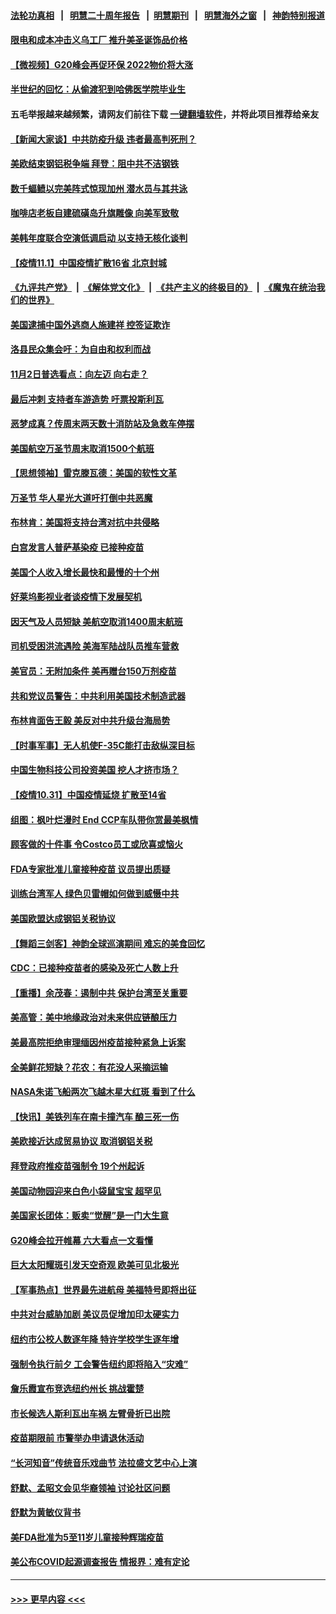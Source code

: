 #### [法轮功真相](https://github.com/gfw-breaker/truth/blob/master/README.md?t=0) &nbsp;&nbsp;|&nbsp;&nbsp; [明慧二十周年报告](https://github.com/gfw-breaker/mh-reports/blob/master/README.md?t=0) &nbsp;&nbsp;|&nbsp;&nbsp;[明慧期刊](https://github.com/gfw-breaker/mh-qikan) &nbsp;&nbsp;|&nbsp;&nbsp; [明慧海外之窗](https://github.com/gfw-breaker/mh-news/blob/master/README.md?t=0) &nbsp;&nbsp;|&nbsp;&nbsp; [神韵特别报道](https://github.com/gfw-breaker/mh-news/blob/master/shenyun.md?t=0)
#### [限电和成本冲击义乌工厂 推升美圣诞饰品价格](../pages/nsc412/n13345663.md?t=11020150) 
#### [【微视频】G20峰会再促环保 2022物价将大涨](../pages/nsc412/n13345411.md?t=11020150) 
#### [半世纪的回忆：从偷渡犯到哈佛医学院毕业生](../pages/nsc412/n13345328.md?t=11020150) 
#### 五毛举报越来越频繁，请网友们前往下载 [一键翻墙软件](https://github.com/gfw-breaker/ssr-accounts)，并将此项目推荐给亲友
#### [【新闻大家谈】中共防疫升级 违者最高判死刑？](../pages/nsc412/n13345290.md?t=11020150) 
#### [美欧结束钢铝税争端 拜登：阻中共不洁钢铁](../pages/nsc412/n13345197.md?t=11020150) 
#### [数千蝠鲼以完美阵式惊现加州 潜水员与其共泳](../pages/nsc412/n13344987.md?t=11020150) 
#### [咖啡店老板自建硫磺岛升旗雕像 向美军致敬](../pages/nsc412/n13344637.md?t=11020150) 
#### [美韩年度联合空演低调启动 以支持无核化谈判](../pages/nsc412/n13344862.md?t=11020150) 
#### [【疫情11.1】中国疫情扩散16省 北京封城](../pages/nsc412/n13344723.md?t=11020150) 
#### [《九评共产党》](https://github.com/begood0513/9ping.md/blob/master/README.md) &nbsp;|&nbsp; [《解体党文化》](../../../../jtdwh.md/blob/master/README.md)  &nbsp;|&nbsp; [《共产主义的终极目的》](../../../../gczydzjmd.md/blob/master/README.md) &nbsp;|&nbsp; [《魔鬼在统治我们的世界》](../../../../mgztzwmdsj.md/blob/master/README.md) 
#### [美国逮捕中国外逃商人施建祥 控签证欺诈](../pages/nsc412/n13344607.md?t=11020150) 
#### [洛县民众集会吁：为自由和权利而战](../pages/nsc412/n13344244.md?t=11020150) 
#### [11月2日普选看点：向左迈 向右走？](../pages/nsc412/n13344181.md?t=11020150) 
#### [最后冲刺 支持者车游造势 吁票投斯利瓦](../pages/nsc412/n13344176.md?t=11020150) 
#### [恶梦成真？传周末两天数十消防站及急救车停摆](../pages/nsc412/n13344217.md?t=11020150) 
#### [美国航空万圣节周末取消1500个航班](../pages/nsc412/n13344020.md?t=11020150) 
#### [【思想领袖】雷克滕瓦德：美国的软性文革](../pages/nsc412/n13312824.md?t=11020150) 
#### [万圣节 华人星光大道吁打倒中共恶魔](../pages/nsc412/n13343951.md?t=11020150) 
#### [布林肯：美国将支持台湾对抗中共侵略](../pages/nsc412/n13343502.md?t=11020150) 
#### [白宫发言人普萨基染疫 已接种疫苗](../pages/nsc412/n13343612.md?t=11020150) 
#### [美国个人收入增长最快和最慢的十个州](../pages/nsc412/n13327144.md?t=11020150) 
#### [好莱坞影视业者谈疫情下发展契机](../pages/nsc412/n13343633.md?t=11020150) 
#### [因天气及人员短缺 美航空取消1400周末航班](../pages/nsc412/n13343286.md?t=11020150) 
#### [司机受困洪流遇险 美海军陆战队员推车营救](../pages/nsc412/n13342438.md?t=11020150) 
#### [美官员：无附加条件 美再赠台150万剂疫苗](../pages/nsc412/n13343364.md?t=11020150) 
#### [共和党议员警告：中共利用美国技术制造武器](../pages/nsc412/n13343078.md?t=11020150) 
#### [布林肯面告王毅 美反对中共升级台海局势](../pages/nsc412/n13343113.md?t=11020150) 
#### [【时事军事】无人机使F-35C能打击敌纵深目标](../pages/nsc412/n13342114.md?t=11020150) 
#### [中国生物科技公司投资美国 挖人才挤市场？](../pages/nsc412/n13325074.md?t=11020150) 
#### [【疫情10.31】中国疫情延烧 扩散至14省](../pages/nsc412/n13342696.md?t=11020150) 
#### [组图：枫叶烂漫时 End CCP车队带你赏最美枫情](../pages/nsc412/n13342160.md?t=11020150) 
#### [顾客做的十件事 令Costco员工或欣喜或恼火](../pages/nsc412/n13339379.md?t=11020150) 
#### [FDA专家批准儿童接种疫苗 议员提出质疑](../pages/nsc412/n13341907.md?t=11020150) 
#### [训练台湾军人 绿色贝雷帽如何做到威慑中共](../pages/nsc412/n13334754.md?t=11020150) 
#### [美国欧盟达成钢铝关税协议](../pages/nsc412/n13341903.md?t=11020150) 
#### [【舞蹈三剑客】神韵全球巡演期间 难忘的美食回忆](../pages/nsc412/n13341559.md?t=11020150) 
#### [CDC：已接种疫苗者的感染及死亡人数上升](../pages/nsc412/n13341768.md?t=11020150) 
#### [【重播】余茂春：遏制中共 保护台湾至关重要](../pages/nsc412/n13341791.md?t=11020150) 
#### [美高管：美中地缘政治对未来供应链酿压力](../pages/nsc412/n13341619.md?t=11020150) 
#### [美最高院拒绝审理缅因州疫苗接种紧急上诉案](../pages/nsc412/n13341643.md?t=11020150) 
#### [全美鲜花短缺？花农：有花没人采摘运输](../pages/nsc412/n13341563.md?t=11020150) 
#### [NASA朱诺飞船两次飞越木星大红斑 看到了什么](../pages/nsc412/n13341349.md?t=11020150) 
#### [【快讯】美铁列车在南卡撞汽车 酿三死一伤](../pages/nsc412/n13341428.md?t=11020150) 
#### [美欧接近达成贸易协议 取消钢铝关税](../pages/nsc412/n13341241.md?t=11020150) 
#### [拜登政府推疫苗强制令 19个州起诉](../pages/nsc412/n13341140.md?t=11020150) 
#### [美国动物园迎来白色小袋鼠宝宝 超罕见](../pages/nsc412/n13340766.md?t=11020150) 
#### [美国家长团体：贩卖“觉醒”是一门大生意](../pages/nsc412/n13340222.md?t=11020150) 
#### [G20峰会拉开帷幕 六大看点一文看懂](../pages/nsc412/n13341124.md?t=11020150) 
#### [巨大太阳耀斑引发天空奇观 欧美可见北极光](../pages/nsc412/n13340893.md?t=11020150) 
#### [【军事热点】世界最先进航母 美福特号即将出征](../pages/nsc412/n13336783.md?t=11020150) 
#### [中共对台威胁加剧 美议员促增加印太硬实力](../pages/nsc412/n13340448.md?t=11020150) 
#### [纽约市公校人数逐年降  特许学校学生逐年增](../pages/nsc412/n13340237.md?t=11020150) 
#### [强制令执行前夕 工会警告纽约即将陷入“灾难”](../pages/nsc412/n13340232.md?t=11020150) 
#### [詹乐霞宣布竞选纽约州长 挑战霍楚](../pages/nsc412/n13340348.md?t=11020150) 
#### [市长候选人斯利瓦出车祸 左臂骨折已出院](../pages/nsc412/n13340346.md?t=11020150) 
#### [疫苗期限前 市警举办申请退休活动](../pages/nsc412/n13340229.md?t=11020150) 
#### [“长河知音”传统音乐戏曲节  法拉盛文艺中心上演](../pages/nsc412/n13340242.md?t=11020150) 
#### [舒默、孟昭文会见华裔领袖 讨论社区问题](../pages/nsc412/n13340351.md?t=11020150) 
#### [舒默为黄敏仪背书](../pages/nsc412/n13340356.md?t=11020150) 
#### [美FDA批准为5至11岁儿童接种辉瑞疫苗](../pages/nsc412/n13340067.md?t=11020150) 
#### [美公布COVID起源调查报告 情报界：难有定论](../pages/nsc412/n13340039.md?t=11020150) 

----
#### [ >>> 更早内容 <<< ](../indexes/nsc412-earlier.md)
